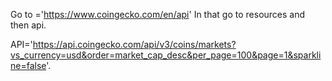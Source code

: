<!-- To get an api -->

Go to ='https://www.coingecko.com/en/api'
In that go to resources and then api.

API='https://api.coingecko.com/api/v3/coins/markets?vs_currency=usd&order=market_cap_desc&per_page=100&page=1&sparkline=false'.
